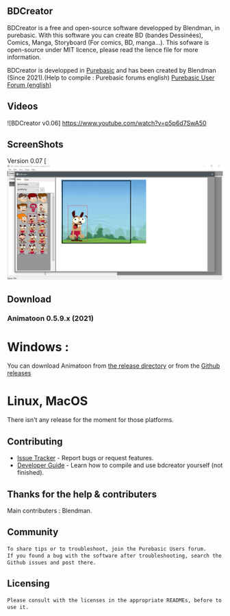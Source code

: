 
## BDCreator

BDCreator is a free and open-source software developped by Blendman, in purebasic. With this software you can create BD (bandes Dessinées), Comics, Manga, Storyboard (For comics, BD, manga...). This sofware is open-source under MIT licence, please read the lience file for more information.

BDCreator is developped in [Purebasic][1] and has been created by Blendman (Since 2021).(Help to compile : Purebasic forums english) [Purebasic User Forum (english)][2]



## Videos

![BDCreator v0.06] https://www.youtube.com/watch?v=p5p6d7SwA50
 
 
## ScreenShots

Version 0.07
[![BDCreator Video v0.07](https://raw.githubusercontent.com/blendman/bdcreator/master/screenshots/bdcreator0.07_editcase.jpg)


## Download ###

### Animatoon 0.5.9.x (2021)

# Windows : 
You can download Animatoon from [the release directory][release directory (windows)] or from the [Github releases][gh-release] 

[release directory (windows)]: https://github.com/blendman/animatoon/tree/main/_release/windows

[gh-release]: https://github.com/blendman/animatoon/releases


# Linux, MacOS
There isn't any release for the moment for those platforms.



## Contributing

* [Issue Tracker](https://github.com/blendman/bdcreator/issues) - Report bugs or request features.
* [Developer Guide](https://github.com/blendman/bdcreator/wiki) - Learn how to compile and use bdcreator yourself (not finished).


## Thanks for the help & contributers

Main contributers : Blendman.


## Community

    To share tips or to troubleshoot, join the Purebasic Users forum.
    If you found a bug with the software after troubleshooting, search the Github issues and post there.

## Licensing

    Please consult with the licenses in the appropriate READMEs, before to use it.

[1]: https://www.purebasic.com/ "Purebasic official site"
[2]: https://www.purebasic.fr/english/viewtopic.php?f=27&p=567423&sid=d2ab2ef1b4791efa754739aefafe21c4#p567423 "Purebasic User Forum (english)"
